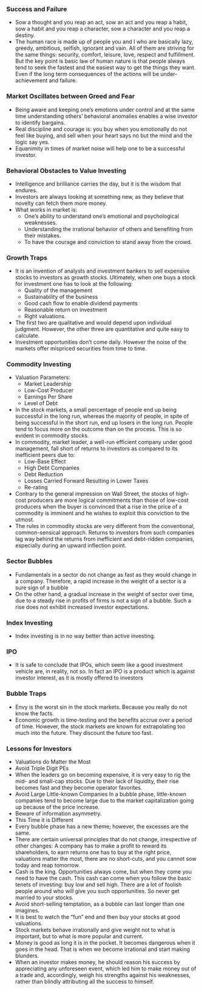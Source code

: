
### Success and Failure
* ﻿Sow a thought and you reap an act, sow an act and you reap a habit, sow a habit and you reap a character, sow a character and you reap a destiny.
* The human race is made up of people you and I who are basically lazy, greedy, ambitious, selfish, ignorant and vain. All of them are striving for the same things: security, comfort, leisure, love, respect and fulfillment.
But the key point is basic law of human nature is that people always tend to seek the fastest and the easiest way to get the things they want. Even if the long term consequences of the actions will be under-achievement and failure.

### Market Oscillates between Greed and Fear
* Being aware and keeping one’s emotions under control and at the same time understanding others’ behavioral anomalies enables a wise investor to identify bargains.
* Real discipline and courage is: you buy when you emotionally do not feel like buying, and sell when your heart says no but the mind and the logic say yes.
* Equanimity in times of market noise will help one to be a successful investor.

### Behavioral Obstacles to Value Investing
* Intelligence and brilliance carries the day, but it is the wisdom that endures.
* Investors are always looking at something new, as they believe that novelty can fetch them more money.
* What works in market is:
  * One’s ability to understand one’s emotional and psychological weaknesses. 
  * Understanding the irrational behavior of others and benefiting from their mistakes.
  * To have the courage and conviction to stand away from the crowd.

### Growth Traps
* It is an invention of analysts and investment bankers to sell expensive stocks to investors as growth stocks. Ultimately, when one buys a stock for investment one has to look at the following: 
  * Quality of the management
  * Sustainability of the business
  * Good cash flow to enable dividend payments
  * Reasonable return on investment
  * Right valuations.
* The first two are qualitative and would depend upon individual judgment. However, the other three are quantitative and quite easy to calculate.
* Investment opportunities don’t come daily. However the noise of the markets offer mispriced securities from time to time.

### Commodity Investing 
* Valuation Parameters:
  * Market Leadership
  * Low-Cost Producer
  * Earnings Per Share
  * Level of Debt
* In the stock markets, a small percentage of people end up being successful in the long run, whereas the majority of people, in spite of being successful in the short run, end up losers in the long run. People tend to focus more on the outcome than on the process. This is so evident in commodity stocks.
* In commodity, market leader, a well-run efficient company under good management, fall short of returns to investors as compared to its inefficient peers due to:
  * Low-Base Effect
  * High Debt Companies
  * Debt Reduction
  * Losses Carried Forward Resulting in Lower Taxes
  * Re-rating
* Contrary to the general impression on Wall Street, the stocks of high-cost producers are more logical commitments than those of low-cost producers when the buyer is convinced that a rise in the price of a commodity is imminent and he wishes to exploit this conviction to the utmost.
* The rules in commodity stocks are very different from the conventional, common-sensical approach. Returns to investors from such companies lag way behind the returns from inefficient and debt-ridden companies, especially during an upward inflection point.

### Sector Bubbles
* Fundamentals in a sector do not change as fast as they would change in a company. Therefore, a rapid increase in the weight of a sector is a sure sign of a bubble
* On the other hand, a gradual increase in the weight of sector over time, due to a steady rise in profits of firms is not a sign of a bubble. Such a rise does not exhibit increased investor expectations.

### Index Investing
* Index investing is in no way better than active investing.

### IPO
* It is safe to conclude that IPOs, which seem like a good investment vehicle are, in reality, not so. In fact an IPO is a product which is against investor interest, as it is mostly offered to investors

### Bubble Traps
* Envy is the worst sin in the stock markets. Because you really do not know the facts.
* Economic growth is time-testing and the benefits accrue over a period of time. However, the stock markets are known for extrapolating too much into the future. They discount the future too fast.

### Lessons for Investors
* Valuations do Matter the Most
* Avoid Triple Digit PEs
* When the leaders go on becoming expensive, it is very easy to rig the mid- and small-cap stocks. Due to their lack of liquidity, their rise becomes fast and they become operator favorites.
* Avoid Large Little-known Companies In a bubble phase, little-known companies tend to become large due to the market capitalization going up because of the price increase.
* Beware of information asymmetry.
* This Time it is Different
* Every bubble phase has a new theme; however, the excesses are the same.
* There are certain universal principles that do not change, irrespective of other changes: A company has to make a profit to reward its shareholders, to earn returns one has to buy at the right price, valuations matter the most, there are no short-cuts, and you cannot sow today and reap tomorrow.
* Cash is the king. Opportunities always come, but when they come you need to have the cash. This cash can come when you follow the basic tenets of investing: buy low and sell high. There are a lot of foolish people around who will give you such opportunities. So never get married to your stocks.
* Avoid short-selling temptation, as a bubble can last longer than one imagines.
* It is best to watch the “fun” end and then buy your stocks at good valuations.
* Stock markets behave irrationally and give weight not to what is important, but to what is more popular and current.
* Money is good as long it is in the pocket. It becomes dangerous when it goes in the head. That is when we become irrational and start making blunders.
* When an investor makes money, he should reason his success by appreciating any unforeseen event, which led him to make money out of a trade and, accordingly, weigh his strengths against his weaknesses, rather than blindly attributing all the success to himself.
